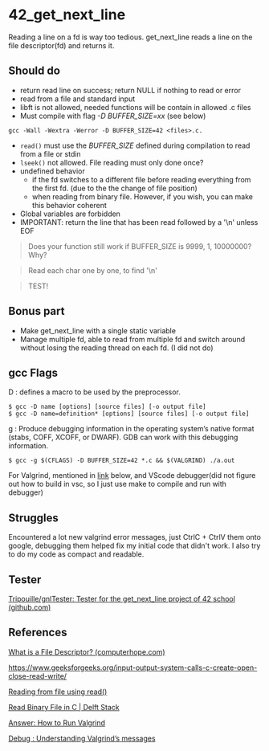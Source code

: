 # 42_get_next_line

Reading a line on a fd is way too tedious. 
get_next_line reads a line on the file descriptor(fd) and returns it.

## Should do 
- return read line on success; return NULL if nothing to read or error
- read from a file and standard input
- libft is not allowed, needed functions will be contain in allowed .c files
- Must compile with flag *-D BUFFER_SIZE=xx* (see below)

`gcc -Wall -Wextra -Werror -D BUFFER_SIZE=42 <files>.c.`
- `read()` must use the *BUFFER_SIZE* defined during compilation to read from a file or stdin
- `lseek()` not allowed. File reading must only done once? 
- undefined behavior 
	- if the fd switches to a different file before reading everything from the first fd. (due to the the change of file position)
	- when reading from binary file. However, if you wish, you can make this behavior coherent
- Global variables are forbidden
- IMPORTANT: return the line that has been read followed by a '\n' unless EOF

> Does your function still work if BUFFER_SIZE is 9999, 1, 10000000? Why?

> Read each char one by one, to find '\n'

> TEST!

## Bonus part
- Make get_next_line with a single static variable
- Manage multiple fd, able to read from multiple fd and switch around without losing the reading thread on each fd.
(I did not do)
## gcc Flags
D : defines a macro to be used by the preprocessor.
```
$ gcc -D name [options] [source files] [-o output file]  
$ gcc -D name=definition* [options] [source files] [-o output file]
```
g : Produce debugging information in the operating system’s native format (stabs, COFF, XCOFF, or DWARF). GDB can work with this debugging information.
```
$ gcc -g $(CFLAGS) -D BUFFER_SIZE=42 *.c && $(VALGRIND) ./a.out
```
For Valgrind, mentioned in [link][1] below, and VScode debugger(did not figure out how to build in vsc, so I just use make to compile and run with debugger)
## Struggles
Encountered a lot new valgrind error messages, just CtrlC + CtrlV them onto google, debugging them helped fix my initial code that didn't work. I also try to do my code as compact and readable.

## Tester
[Tripouille/gnlTester: Tester for the get_next_line project of 42 school (github.com)](https://github.com/Tripouille/gnlTester)

## References
[What is a File Descriptor? (computerhope.com)](https://www.computerhope.com/jargon/f/file-descriptor.htm)

https://www.geeksforgeeks.org/input-output-system-calls-c-create-open-close-read-write/

[Reading from file using read()](https://stackoverflow.com/questions/19769542/reading-from-file-using-read-function)

[Read Binary File in C | Delft Stack](https://www.delftstack.com/howto/c/read-binary-file-in-c/)

[Answer: How to Run Valgrind](https://stackoverflow.com/questions/5134891/how-do-i-use-valgrind-to-find-memory-leaks)

[Debug : Understanding Valgrind’s messages](https://epitech-2022-technical-documentation.readthedocs.io/en/latest/valgrind.html)


[1]:(https://stackoverflow.com/questions/5134891/how-do-i-use-valgrind-to-find-memory-leaks)
